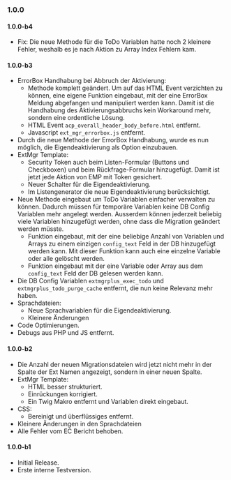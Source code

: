 ### 1.0.0

#### 1.0.0-b4
* Fix: Die neue Methode für die ToDo Variablen hatte noch 2 kleinere Fehler, weshalb es je nach Aktion zu Array Index Fehlern kam.

#### 1.0.0-b3
* ErrorBox Handhabung bei Abbruch der Aktivierung:
  * Methode komplett geändert. Um auf das HTML Event verzichten zu können, eine eigene Funktion eingebaut, mit der eine ErrorBox Meldung abgefangen und manipuliert werden kann. Damit ist die Handhabung des Aktivierungsabbruchs kein Workaround mehr, sondern eine ordentliche Lösung.
  * HTML Event `acp_overall_header_body_before.html` entfernt.
  * Javascript `ext_mgr_errorbox.js` entfernt.
* Durch die neue Methode der ErrorBox Handhabung, wurde es nun möglich, die Eigendeaktivierung als Option einzubauen.
* ExtMgr Template:
  * Security Token auch beim Listen-Formular (Buttons und Checkboxen) und beim Rückfrage-Formular hinzugefügt. Damit ist jetzt jede Aktion von EMP mit Token gesichert.
  * Neuer Schalter für die Eigendeaktivierung.
  * Im Listengenerator die neue Eigendeaktivierung berücksichtigt.
* Neue Methode eingebaut um ToDo Variablen einfacher verwalten zu können. Dadurch müssen für temporäre Variablen keine DB Config Variablen mehr angelegt werden. Ausserdem können jederzeit beliebig viele Variablen hinzugefügt werden, ohne dass die Migration geändert werden müsste.
  * Funktion eingebaut, mit der eine beliebige Anzahl von Variablen und Arrays zu einem einzigen `config_text` Feld in der DB hinzugefügt werden kann. Mit dieser Funktion kann auch eine einzelne Variable oder alle gelöscht werden.
  * Funktion eingebaut mit der eine Variable oder Array aus dem `config_text` Feld der DB gelesen werden kann.
* Die DB Config Variablen `extmgrplus_exec_todo` und `extmgrplus_todo_purge_cache` entfernt, die nun keine Relevanz mehr haben.
* Sprachdateien:
  * Neue Sprachvariablen für die Eigendeaktivierung.
  * Kleinere Änderungen
* Code Optimierungen.
* Debugs aus PHP und JS entfernt.

#### 1.0.0-b2
* Die Anzahl der neuen Migrationsdateien wird jetzt nicht mehr in der Spalte der Ext Namen angezeigt, sondern in einer neuen Spalte.
* ExtMgr Template:
  * HTML besser strukturiert.
  * Einrückungen korrigiert.
  * Ein Twig Makro entfernt und Variablen direkt eingebaut.
* CSS:
  * Bereinigt und überflüssiges entfernt.
* Kleinere Änderungen in den Sprachdateien
* Alle Fehler vom EC Bericht behoben.

#### 1.0.0-b1
* Initial Release.
* Erste interne Testversion.

